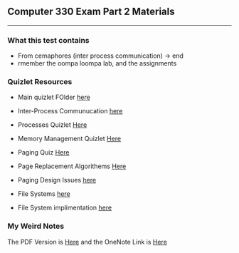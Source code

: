 ## Computer 330 Exam Part 2 Materials

---

### What this test contains
 - From cemaphores (inter process communication) -> end
 - rmember the oompa loompa lab, and the assignments

### Quizlet Resources

- Main quizlet FOlder [here](https://quizlet.com/adastorm/folders/cmpt330?x=1xqt&i=qpnv8)

- Inter-Process Communucation [here](https://quizlet.com/_bfhe0f?x=1jqt&i=qpnv8)

- Processes Quizlet [Here](https://quizlet.com/_bbrxre?x=1qqt&i=qpnv8)
  
- Memory Management Quizlet [Here](https://quizlet.com/_bbs00s?x=1qqt&i=qpnv8)

- Paging Quiz [Here](https://quizlet.com/_bcxygv?x=1qqt&i=qpnv8)

- Page Replacement Algorithems [Here](https://quizlet.com/_beavdr?x=1qqt&i=qpnv8)

- Paging Design Issues [here](https://quizlet.com/_beb39a?x=1qqt&i=qpnv8)

- File Systems [here](https://quizlet.com/_bebapl?x=1qqt&i=qpnv8)

- File System implimentation [here](https://quizlet.com/_bebp09?x=1qqt&i=qpnv8)


### My Weird Notes
The PDF Version is [Here](https://github.com/adastorm/CMPT330-Kings-Exam-2/blob/d2b4c3512c614e9a6a28017e8142f9e3aa6372e2/notes.pdf)
and the OneNote Link is [Here](https://1drv.ms/u/s!AounE5HOfLTG-F_Ko-aCXL_XvMGK?e=RwyQ2c)
